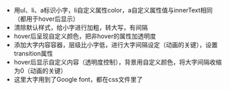 - 用ul、li、a标识小字，li自定义属性color，a自定义属性值与innerText相同（都用于hover后显示）
- 清除默认样式，给小字进行加粗，转大写，有间隔
- hover后呈现自定义颜色，把非hover的属性加透明度
- 添加大字内容容器，层级比小字低，进行大字间隔设定（动画的关键），设置transition属性
- hover后显示自定义内容（透明度控制），背景用自定义颜色，将大字间隔收缩为0（动画的关键）
- 这里大字用到了Google font，都在css文件里了